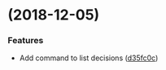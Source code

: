 #  (2018-12-05)


### Features

* Add command to list decisions ([d35fc0c](https://github.com/wmeints/adr-tools/commit/d35fc0c))



